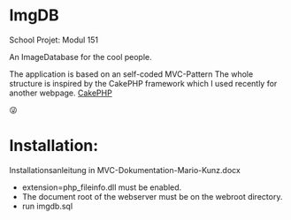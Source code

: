 # ImgDB
School Projet: Modul 151

An ImageDatabase for the cool people.

The application is based on an self-coded MVC-Pattern
The whole structure is inspired by the CakePHP framework which I used recently for another webpage.
[CakePHP](http://cakephp.org/)

:stuck_out_tongue_winking_eye:

# Installation:

Installationsanleitung in MVC-Dokumentation-Mario-Kunz.docx

- extension=php_fileinfo.dll must be enabled.
- The document root of the webserver must be on the webroot directory.
- run imgdb.sql